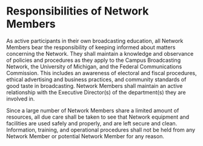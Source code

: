# Responsibilities of Network Members

As active participants in their own broadcasting education, all Network Members bear the responsibility of keeping informed about matters concerning the Network. They shall maintain a knowledge and observance of policies and procedures as they apply to the Campus Broadcasting Network, the University of Michigan, and the Federal Communications Commission. This includes an awareness of electoral and fiscal procedures, ethical advertising and business practices, and community standards of good taste in broadcasting. Network Members shall maintain an active relationship with the Executive Director\(s\) of the department\(s\) they are involved in.

Since a large number of Network Members share a limited amount of resources, all due care shall be taken to see that Network equipment and facilities are used safely and properly, and are left secure and clean. Information, training, and operational procedures shall not be held from any Network Member or potential Network Member for any reason.

